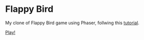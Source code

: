 # Flappy Bird

My clone of Flappy Bird game using Phaser, follwing this [tutorial](http://www.lessmilk.com/tutorial/flappy-bird-phaser-1).

[Play!](https://fanzhangg.github.io/flappy-bird/)
